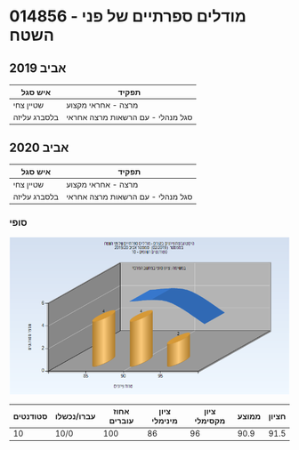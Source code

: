 # 014856 - מודלים ספרתיים של פני השטח

## אביב 2019

| איש סגל | תפקיד |
| ---- | ---- |
| שטיין צחי | מרצה - אחראי מקצוע |
| בלסברג עליזה | סגל מנהלי - עם הרשאות מרצה אחראי |

## אביב 2020

| איש סגל | תפקיד |
| ---- | ---- |
| שטיין צחי | מרצה - אחראי מקצוע |
| בלסברג עליזה | סגל מנהלי - עם הרשאות מרצה אחראי |

### סופי

![201902 Finals](201902/Finals.png)

| סטודנטים | עברו/נכשלו | אחוז עוברים | ציון מינימלי | ציון מקסימלי | ממוצע | חציון |
| ---- | ---- | ---- | ---- | ---- | ---- | ---- |
| 10 | 10/0 | 100 | 86 | 96 | 90.9 | 91.5 |

